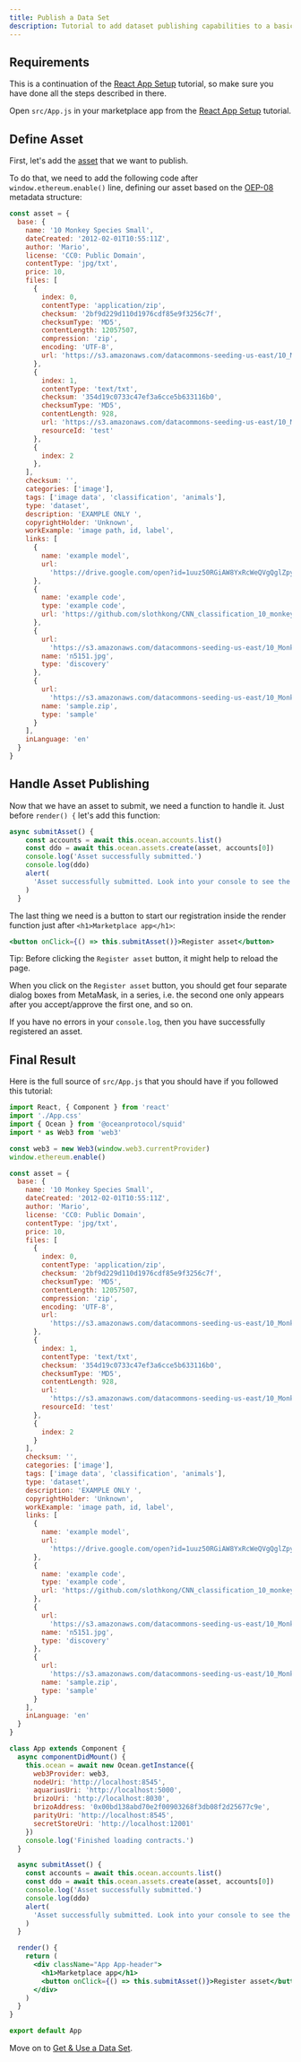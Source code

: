 ```yaml
---
title: Publish a Data Set
description: Tutorial to add dataset publishing capabilities to a basic React app.
---
```


## Requirements

This is a continuation of the [React App Setup](/tutorials/react-setup/) tutorial, so make sure you have done all the steps described in there.

Open `src/App.js` in your marketplace app from the [React App Setup](/tutorials/react-setup/) tutorial.

## Define Asset

First, let's add the [asset](/concepts/terminology/#asset-or-data-asset) that we want to publish.

To do that, we need to add the following code after `window.ethereum.enable()` line, defining our asset based on the [OEP-08](https://github.com/oceanprotocol/OEPs/tree/master/8) metadata structure:

```js
const asset = {
  base: {
    name: '10 Monkey Species Small',
    dateCreated: '2012-02-01T10:55:11Z',
    author: 'Mario',
    license: 'CC0: Public Domain',
    contentType: 'jpg/txt',
    price: 10,
    files: [
      {
        index: 0,
        contentType: 'application/zip',
        checksum: '2bf9d229d110d1976cdf85e9f3256c7f',
        checksumType: 'MD5',
        contentLength: 12057507,
        compression: 'zip',
        encoding: 'UTF-8',
        url: 'https://s3.amazonaws.com/datacommons-seeding-us-east/10_Monkey_Species_Small/assets/training.zip'
      },
      {
        index: 1,
        contentType: 'text/txt',
        checksum: '354d19c0733c47ef3a6cce5b633116b0',
        checksumType: 'MD5',
        contentLength: 928,
        url: 'https://s3.amazonaws.com/datacommons-seeding-us-east/10_Monkey_Species_Small/assets/monkey_labels.txt'
        resourceId: 'test'
      },
      {
        index: 2
      },
    ],
    checksum: '',
    categories: ['image'],
    tags: ['image data', 'classification', 'animals'],
    type: 'dataset',
    description: 'EXAMPLE ONLY ',
    copyrightHolder: 'Unknown',
    workExample: 'image path, id, label',
    links: [
      {
        name: 'example model',
        url:
          'https://drive.google.com/open?id=1uuz50RGiAW8YxRcWeQVgQglZpyAebgSM'
      },
      {
        name: 'example code',
        type: 'example code',
        url: 'https://github.com/slothkong/CNN_classification_10_monkey_species'
      },
      {
        url:
          'https://s3.amazonaws.com/datacommons-seeding-us-east/10_Monkey_Species_Small/links/discovery/n5151.jpg',
        name: 'n5151.jpg',
        type: 'discovery'
      },
      {
        url:
          'https://s3.amazonaws.com/datacommons-seeding-us-east/10_Monkey_Species_Small/links/sample/sample.zip',
        name: 'sample.zip',
        type: 'sample'
      }
    ],
    inLanguage: 'en'
  }
}
```

## Handle Asset Publishing

Now that we have an asset to submit, we need a function to handle it. Just before `render() {` let's add this function:

```js
async submitAsset() {
    const accounts = await this.ocean.accounts.list()
    const ddo = await this.ocean.assets.create(asset, accounts[0])
    console.log('Asset successfully submitted.')
    console.log(ddo)
    alert(
      'Asset successfully submitted. Look into your console to see the response DDO object.'
    )
  }
```

The last thing we need is a button to start our registration inside the render function just after `<h1>Marketplace app</h1>`:

```jsx
<button onClick={() => this.submitAsset()}>Register asset</button>
```

Tip: Before clicking the `Register asset` button, it might help to reload the page.

When you click on the `Register asset` button, you should get four separate dialog boxes from MetaMask, in a series, i.e. the second one only appears after you accept/approve the first one, and so on.

If you have no errors in your `console.log`, then you have successfully registered an asset.

## Final Result

Here is the full source of `src/App.js` that you should have if you followed this tutorial:

```jsx
import React, { Component } from 'react'
import './App.css'
import { Ocean } from '@oceanprotocol/squid'
import * as Web3 from 'web3'

const web3 = new Web3(window.web3.currentProvider)
window.ethereum.enable()

const asset = {
  base: {
    name: '10 Monkey Species Small',
    dateCreated: '2012-02-01T10:55:11Z',
    author: 'Mario',
    license: 'CC0: Public Domain',
    contentType: 'jpg/txt',
    price: 10,
    files: [
      {
        index: 0,
        contentType: 'application/zip',
        checksum: '2bf9d229d110d1976cdf85e9f3256c7f',
        checksumType: 'MD5',
        contentLength: 12057507,
        compression: 'zip',
        encoding: 'UTF-8',
        url:
          'https://s3.amazonaws.com/datacommons-seeding-us-east/10_Monkey_Species_Small/assets/training.zip'
      },
      {
        index: 1,
        contentType: 'text/txt',
        checksum: '354d19c0733c47ef3a6cce5b633116b0',
        checksumType: 'MD5',
        contentLength: 928,
        url:
          'https://s3.amazonaws.com/datacommons-seeding-us-east/10_Monkey_Species_Small/assets/monkey_labels.txt',
        resourceId: 'test'
      },
      {
        index: 2
      }
    ],
    checksum: '',
    categories: ['image'],
    tags: ['image data', 'classification', 'animals'],
    type: 'dataset',
    description: 'EXAMPLE ONLY ',
    copyrightHolder: 'Unknown',
    workExample: 'image path, id, label',
    links: [
      {
        name: 'example model',
        url:
          'https://drive.google.com/open?id=1uuz50RGiAW8YxRcWeQVgQglZpyAebgSM'
      },
      {
        name: 'example code',
        type: 'example code',
        url: 'https://github.com/slothkong/CNN_classification_10_monkey_species'
      },
      {
        url:
          'https://s3.amazonaws.com/datacommons-seeding-us-east/10_Monkey_Species_Small/links/discovery/n5151.jpg',
        name: 'n5151.jpg',
        type: 'discovery'
      },
      {
        url:
          'https://s3.amazonaws.com/datacommons-seeding-us-east/10_Monkey_Species_Small/links/sample/sample.zip',
        name: 'sample.zip',
        type: 'sample'
      }
    ],
    inLanguage: 'en'
  }
}

class App extends Component {
  async componentDidMount() {
    this.ocean = await new Ocean.getInstance({
      web3Provider: web3,
      nodeUri: 'http://localhost:8545',
      aquariusUri: 'http://localhost:5000',
      brizoUri: 'http://localhost:8030',
      brizoAddress: '0x00bd138abd70e2f00903268f3db08f2d25677c9e',
      parityUri: 'http://localhost:8545',
      secretStoreUri: 'http://localhost:12001'
    })
    console.log('Finished loading contracts.')
  }

  async submitAsset() {
    const accounts = await this.ocean.accounts.list()
    const ddo = await this.ocean.assets.create(asset, accounts[0])
    console.log('Asset successfully submitted.')
    console.log(ddo)
    alert(
      'Asset successfully submitted. Look into your console to see the response DDO object.'
    )
  }

  render() {
    return (
      <div className="App App-header">
        <h1>Marketplace app</h1>
        <button onClick={() => this.submitAsset()}>Register asset</button>
      </div>
    )
  }
}

export default App
```

Move on to [Get & Use a Data Set](/tutorials/react-get-use-data-set/).
